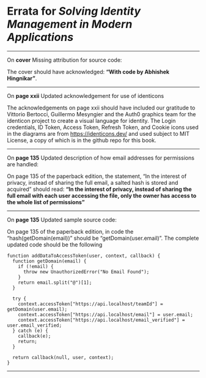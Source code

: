 # Errata for *Solving Identity Management in Modern Applications*

***

On **cover** Missing attribution for source code:
 
The cover should have acknowledged:  **“With code by Abhishek Hingnikar”**.

***

On **page xxii** Updated acknowledgement for use of identicons

The acknowledgements on page xxii should have included our gratitude to Vittorio Bertocci, Guillermo Mesyngier and the Auth0 graphics team for the identicon project to create a visual language for identity.  The Login credentials, ID Token, Access Token, Refresh Token, and Cookie icons used in the diagrams are from https://identicons.dev/ and used subject to MIT License, a copy of which is in the github repo for this book.

***

On **page 135** Updated description of how email addresses for permissions are handled:
 
On page 135 of the paperback edition, the statement, “In the interest of privacy, instead of sharing the full email, a salted hash is stored and acquired” should read: **“In the interest of privacy, instead of sharing the full email with each user accessing the file, only the owner has access to the whole list of permissions”**

***

On **page 135** Updated sample source code:

On page 135 of the paperback edition, in code the “hash(getDomain(email))” should be “getDomain(user.email)”. The complete updated code should be the following


```
function addDataToAccessToken(user, context, callback) {
  function getDomain(email) {
    if (!email) {
      throw new UnauthorizedError("No Email Found");
    }
    return email.split("@")[1];
  }

  try {
    context.accessToken["https://api.localhost/teamId"] = getDomain(user.email);
    context.accessToken["https://api.localhost/email"] = user.email;
    context.accessToken["https://api.localhost/email_verified"] = user.email_verified;
  } catch (e) {
    callback(e);
    return;
  }

  return callback(null, user, context);
}
```

***
